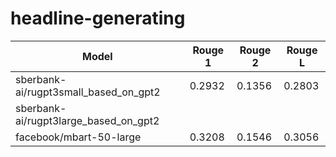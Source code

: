 # headline-generating

| Model  | Rouge 1 | Rouge 2 | Rouge L |
| --- | --- | --- | --- |
| sberbank-ai/rugpt3small_based_on_gpt2  | 0.2932 | 0.1356 | 0.2803 |
| sberbank-ai/rugpt3large_based_on_gpt2  |  | | |
| facebook/mbart-50-large  | 0.3208  | 0.1546 | 0.3056 |
